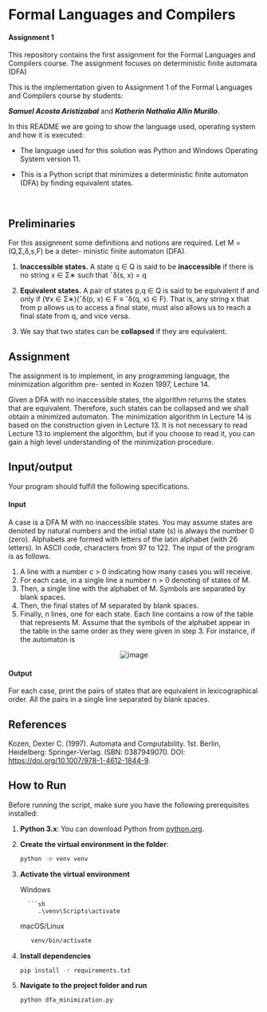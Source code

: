 # Formal Languages and Compilers
#### Assignment 1

This repository contains the first assignment for the Formal Languages and Compilers course. The assignment focuses on deterministic finite automata (DFA)

This is the implementation given to Assignment 1 of the Formal Languages and Compilers course by students:

***Samuel Acosta Aristizabal*** and ***Katherin Nathalia Allin Murillo***.



In this README we are going to show the language used, operating system and how it is executed:

- The language used for this solution was Python and Windows Operating System version 11.

- This is a Python script that minimizes a deterministic finite automaton (DFA) by finding equivalent states. 
<br>

## Preliminaries
For this assignment some definitions and notions are required. Let M = (Q,Σ,δ,s,F) be a deter-
ministic finite automaton (DFA).

1. **Inaccessible states.** A state q ∈ Q is said to be **inaccessible** if there is no string x ∈ Σ∗ such that ˆδ(s, x) = q
   
2. **Equivalent states.** A pair of states p,q ∈ Q is said to be equivalent if and only if (∀x ∈ Σ∗)(ˆδ(p, x) ∈ F ≡ ˆδ(q, x) ∈ F).
   That is, any string x that from p allows us to access a final state, must also allows us to reach a final state from q, and vice versa.
   
3. We say that two states can be **collapsed** if they are equivalent.

## Assignment

The assignment is to implement, in any programming language, the minimization algorithm pre-
sented in Kozen 1997, Lecture 14.

Given a DFA with no inaccessible states, the algorithm returns the states that are equivalent.
Therefore, such states can be collapsed and we shall obtain a minimized automaton.
The minimization algorithm in Lecture 14 is based on the construction given in Lecture 13. It is
not necessary to read Lecture 13 to implement the algorithm, but if you choose to read it, you can
gain a high level understanding of the minimization procedure.

## Input/output

Your program should fulfill the following specifications.

#### Input
A case is a DFA M with no inaccessible states.
You may assume states are denoted by natural numbers and the initial state (s) is always the
number 0 (zero). Alphabets are formed with letters of the latin alphabet (with 26 letters). In ASCII
code, characters from 97 to 122.
The input of the program is as follows.
1. A line with a number c > 0 indicating how many cases you will receive.
2. For each case, in a single line a number n > 0 denoting of states of M.
3. Then, a single line with the alphabet of M. Symbols are separated by blank spaces.
4. Then, the final states of M separated by blank spaces.
5. Finally, n lines, one for each state. Each line contains a row of the table that represents M.
Assume that the symbols of the alphabet appear in the table in the same order as they were
given in step 3. For instance, if the automaton is

<div align="center">
  
![image](https://github.com/user-attachments/assets/d64cab34-a4bb-4f7f-8323-d5da4c0d29ca)

</div>

#### Output

For each case, print the pairs of states that are equivalent in lexicographical order. All the pairs in a
single line separated by blank spaces.

## References
Kozen, Dexter C. (1997). Automata and Computability. 1st. Berlin, Heidelberg: Springer-Verlag.
ISBN: 0387949070. DOI: https://doi.org/10.1007/978-1-4612-1844-9.

## How to Run

Before running the script, make sure you have the following prerequisites installed:

1. **Python 3.x**: You can download Python from [python.org](https://www.python.org/downloads/).
2. **Create the virtual environment in the folder**:

   ```sh
   python -m venv venv

3. **Activate the virtual environment**
   
      Windows

         ```sh
            .\venv\Scripts\activate

   
   macOS/Linux

      ```sh
         venv/bin/activate

4. **Install dependencies**
   
    ```sh
   pip install -r requirements.txt

5. **Navigate to the project folder and run**

   ```sh
   python dfa_minimization.py 

